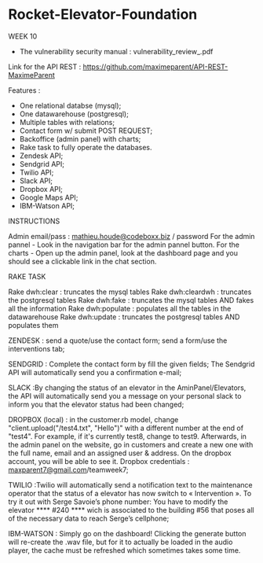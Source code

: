 # Rocket-Elevator-Foundation
WEEK 10

- The vulnerability security manual : vulnerability_review_.pdf

Link for the API REST : https://github.com/maximeparent/API-REST-MaximeParent

Features :
- One relational databse (mysql);
- One datawarehouse (postgresql);
- Multiple tables with relations;
- Contact form w/ submit POST REQUEST;
- Backoffice (admin panel) with charts;
- Rake task to fully operate the databases.
- Zendesk API;
- Sendgrid API;
- Twilio API;
- Slack API;
- Dropbox API;
- Google Maps API;
- IBM-Watson API;


INSTRUCTIONS

Admin email/pass : mathieu.houde@codeboxx.biz / password For the admin pannel - Look in the navigation bar for the admin pannel button. For the charts - Open up the admin panel, look at the dashboard page and you should see a clickable link in the chat section.

RAKE TASK

Rake dwh:clear : truncates the mysql tables
Rake dwh:cleardwh : truncates the postgresql tables
Rake dwh:fake : truncates the mysql tables AND fakes all the information
Rake dwh:populate : populates all the tables in the datawarehouse
Rake dwh:update : truncates the postgresql tables AND populates them

ZENDESK : send a quote/use the contact form;
          send a form/use the interventions tab;

SENDGRID : Complete the contact form by fill the given fields; The Sendgrid API will automatically send you a confirmation e-mail;

SLACK :By changing the status of an elevator in the AminPanel/Elevators, the API will automatically send you a message on your personal slack to inform you that the elevator status had been changed; 

DROPBOX (local) : in the customer.rb model, change "client.upload("/test4.txt", "Hello")" with a different number at the end of "test4". For example, if it's currently test8, change to test9. Afterwards, in the admin panel on the website, go in customers and create a new one with the full name, email and an assigned user & address. On the dropbox account, you will be able to see it. Dropbox credentials : maxparent7@gmail.com/teamweek7;

TWILIO :Twilio will automatically send a notification text to the maintenance operator that the status of a elevator has now switch to « Intervention ».   To try it out with Serge Savoie’s phone number: You have to modify the elevator **** #240 **** wich is associated to the building #56 that poses all of the necessary data to reach Serge’s cellphone;

IBM-WATSON : Simply go on the dashboard! Clicking the generate button will re-create the .wav file, but for it to actually be loaded in the audio player, the cache must be refreshed which sometimes takes some time.
